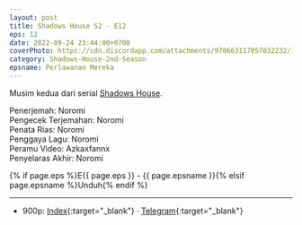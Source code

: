 ```yaml
---
layout: post
title: Shadows House S2 - E12
eps: 12
date: 2022-09-24 23:44:00+0700
coverPhoto: https://cdn.discordapp.com/attachments/970663117057032232/1023089941107965992/unknown.png
category: Shadows-House-2nd-Season
epsname: Perlawanan Mereka
---
```


Musim kedua dari serial [Shadows House](https://a-1fansub.github.io/Shadows-House-Paketan).

Penerjemah: Noromi<br>
Pengecek Terjemahan: Noromi<br>
Penata Rias: Noromi<br>
Penggaya Lagu: Noromi<br>
Peramu Video: Azkaxfannx<br>
Penyelaras Akhir: Noromi<br>

{% if page.eps %}E{{ page.eps }} - {{ page.epsname }}{% elsif page.epsname %}Unduh{% endif %}

---
- 900p: [Index](https://proyek.a-1ddl.workers.dev/0:/Musim%20Panas%202022/%5BWEB%5D/%5BA-1%5D%20Shadows%20House%202nd%20Season%20%5BWEB%5D%5Bx264%20900p%5D%5BAAC%5D/%5BA-1%5D%20Shadows%20House%202nd%20Season%20-%2012%20%5BWEB%5D%5Bx264%20900p%5D%5BAAC%5D%5B2029E137%5D.mkv){:target="_blank"} &middot; [Telegram](https://t.me/a1fansubweeklies/137){:target="_blank"}
